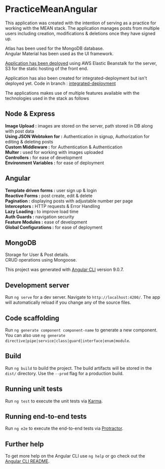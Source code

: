 # PracticeMeanAngular

This application was created with the intention of serving as a practice for working with the MEAN stack. The application manages posts from multiple users including creation, modifications & deletions once they have signed up.

Atlas has been used for the MongoDB database.<br>
Angular Material has been used as the UI framework.

[Application has been deployed](http://practice-mean-angular.s3-website-us-east-1.amazonaws.com/) using AWS Elastic Beanstalk for the server, S3 for the static hosting of the front end.

Application has also been created for integrated-deployment but isn't deployed yet.
Code in branch : [integrated-deployment](https://github.com/delwynpinto/practice-mean/tree/integrated-deployment)

The applications makes use of multiple features available with the technologies used in the stack as follows

## Node & Express

**Image Upload :** images are stored on the server, path stored in DB along with post data<br>
**Using JSON Webtoken for :** Authentication in signup, Authorization for editing & deleting posts<br>
**Custom Middleware :** for Authentication & Authentication<br>
**Multer :** used for working with images uploaded<br>
**Controllers :** for ease of development<br>
**Environment Variables :** for ease of deployment<br>

## Angular

**Template driven forms :** user sign up & login<br>
**Reactive Forms :** post create, edit & delete<br>
**Pagination :** displaying posts with adjustable number per page<br>
**Interceptors :** HTTP  requests & Error Handling<br>
**Lazy Loading :** to improve load time<br>
**Auth Guards :** navigation security<br>
**Feature Modules :** ease of development<br>
**Global Configurations :** for ease of deployment<br>

## MongoDB

Storage for User & Post details.<br>
CRUD operations using Mongoose.<br>

This project was generated with [Angular CLI](https://github.com/angular/angular-cli) version 9.0.7.

## Development server

Run `ng serve` for a dev server. Navigate to `http://localhost:4200/`. The app will automatically reload if you change any of the source files.

## Code scaffolding

Run `ng generate component component-name` to generate a new component. You can also use `ng generate directive|pipe|service|class|guard|interface|enum|module`.

## Build

Run `ng build` to build the project. The build artifacts will be stored in the `dist/` directory. Use the `--prod` flag for a production build.

## Running unit tests

Run `ng test` to execute the unit tests via [Karma](https://karma-runner.github.io).

## Running end-to-end tests

Run `ng e2e` to execute the end-to-end tests via [Protractor](http://www.protractortest.org/).

## Further help

To get more help on the Angular CLI use `ng help` or go check out the [Angular CLI README](https://github.com/angular/angular-cli/blob/master/README.md).
